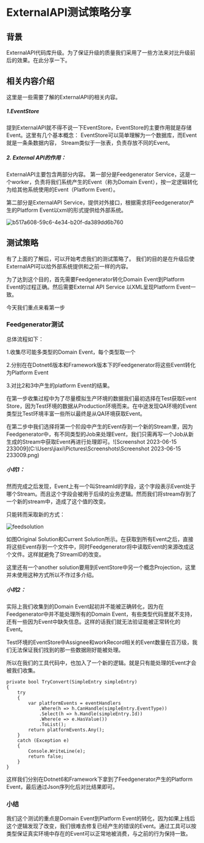 # ExternalAPI测试策略分享



## 背景

ExternalAPI代码库升级。为了保证升级的质量我们采用了一些方法来对比升级前后的效果。在此分享一下。



## 相关内容介绍

这里是一些需要了解的ExternalAPI的相关内容。

##### 1.EventStore

提到ExternalAPI就不得不说一下EventStore，EventStore的主要作用就是存储Event。这里有几个基本概念：
EventStore可以简单理解为一个数据库，而Event就是一条条数据内容，
Stream类似于一张表，负责存放不同的Event。

##### 2. External API的作用：

ExternalAPI主要包含两部分内容。
第一部分是Feedgenerator Service，这是一个worker，负责将我们系统产生的Event（称为Domain Event），按一定逻辑转化为给其他系统使用的Event（Platform Event）。

第二部分是ExternalAPI Service，提供对外接口，根据需求将Feedgenerator产生的Platform Event以xml的形式提供给外部系统。

![b517a608-59c6-4e34-b20f-da389dd6b760](C:\Users\jiaxi\Desktop\external\b517a608-59c6-4e34-b20f-da389dd6b760.png)

## 测试策略



有了上面的了解后，可以开始考虑我们的测试策略了。
我们的目的是在升级后使ExternalAPI可以给外部系统提供和之前一样的内容。

为了达到这个目的，首先需要Feedgenerator转化Domain Event到Platform Event的过程正确。然后需要External API Service 以XML呈现Platform Event一致。

今天我们重点来看第一步

### Feedgenerator测试

总体流程如下：

1.收集尽可能多类型的Domain Event，每个类型取一个

2.分别在在Dotnet6版本和Framework版本下的Feedgenerator将这些Event转化为Platform Event

3.对比2和3中产生的platform Event的结果。



在第一步收集过程中为了尽量模拟生产环境的数据我们最初选择在Test获取Event Store，因为Test环境的数据从Production环境而来。在中途发现QA环境的Event类型比Test环境丰富一些所以最终是从QA环境获取Event。

在第二步中我们选择将第一个阶段中产生的Event存到一个新的Stream里，因为Feedgenerator中，有不同类型的Job来处理Event，我们只需再写一个Job从新生成的Stream中获取Event再进行处理即可。![Screenshot 2023-06-15 233009](C:\Users\jiaxi\Pictures\Screenshots\Screenshot 2023-06-15 233009.png)



##### 小坑1：

然而完成之后发现，Event上有一个叫StreamId的字段，这个字段表示Event处于哪个Stream。而且这个字段会被用于后续的业务逻辑。然而我们将stream存到了一个新的stream中，造成了这个值的改变。

只能转而采取新的方式：

![feedsolution](C:\Users\jiaxi\Desktop\external\feedsolution.png)

如图Original Solution和Current Solution所示。在获取到所有Event之后，直接将这些Event存到一个文件中，同时Feedgenerator将中读取Event的来源改成这个文件。这样就避免了StreamID的改变。

这里还有一个another solution要用到EventStore中另一个概念Projection，这里并未使用这种方式所以不作过多介绍。

##### 小坑2：

实际上我们收集到的Domain Event起初并不能被正确转化，因为在Feedgenerator中并不能处理所有的Domain Event，有些类型代码里就不支持，还有一些因为Event中缺失信息。这样的话我们就无法验证能被正常转化的Event。

Test环境的EventStore中Assignee和workRecord相关的Event数量在百万级，我们无法保证我们找到的那一些数据刚好能被处理。

所以在我们的工具代码中，也加入了一个新的逻辑。就是只有能处理的Event才会被我们收集。

```
private bool TryConvert(SimpleEntry simpleEntry)
{
    try
    {
        var platformEvents = eventHandlers
            .Where(h => h.CanHandle(simpleEntry.EventType))
            .Select(h => h.Handle(simpleEntry.Id))
            .Where(e => e.HasValue())
            .ToList();
        return platformEvents.Any();
    }
    catch (Exception e)
    {
        Console.WriteLine(e);
        return false;
    }
}
```

这样我们分别在Dotnet6和Framework下拿到了Feedgenerator产生的Platform Event，最后通过Json序列化后对比结果即可。



### 小结

我们这个测试的重点是Domain Event到Platform Event的转化，因为如果上线后这个逻辑发现了改变，我们很难去修复已经产生的错误的Event。通过工具可以按类型保证真实环境中存在的Event可以正常地被消费，与之前的行为保持一致。

